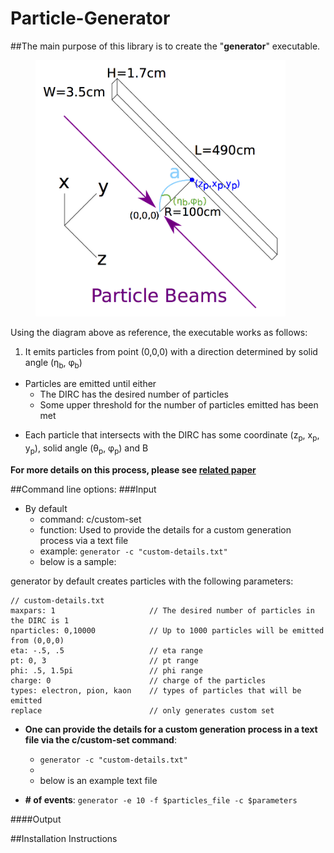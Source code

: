 # Particle-Generator
##The main purpose of this library is to create the "**generator**" executable.
<figure>
	<img src="https://github.com/wcarvalho/dirc-detector/blob/master/img/beams.jpg?raw=true" alt="beams" style="width: 400px;"/>
  <figcaption> </figcaption>
</figure>

Using the diagram above as reference, the executable works as follows:

1. <p> It emits particles from point (0,0,0) with a direction determined by solid angle (&eta;<sub>b</sub>, &phi;<sub>b</sub>)<p>
+ Particles are emitted until either
    * The DIRC has the desired number of particles
    * Some upper threshold for the number of particles emitted has been met
+ <p> Each particle that intersects with the DIRC has some coordinate (z<sub>p</sub>, x<sub>p</sub>, y<sub>p</sub>), solid angle (&theta;<sub>p</sub>, &phi;<sub>p</sub>) and &Beta;<p>

**For more details on this process, please see [related paper][1]**

##Command line options:
###Input

+ By default
	+ command: c/custom-set
	+ function: Used to provide the details for a custom generation process via a text file
	+ example: `generator -c "custom-details.txt"`
	+ below is a sample:

generator by default creates particles with the following parameters:
```
// custom-details.txt
maxpars: 1                     // The desired number of particles in the DIRC is 1
nparticles: 0,10000            // Up to 1000 particles will be emitted from (0,0,0)
eta: -.5, .5                   // eta range
pt: 0, 3                       // pt range
phi: .5, 1.5pi                 // phi range
charge: 0                      // charge of the particles
types: electron, pion, kaon    // types of particles that will be emitted
replace                        // only generates custom set
```


+ **One can provide the details for a custom generation process in a text file via the c/custom-set command**:
	+ `generator -c "custom-details.txt"`
	+
	+ below is an example text file

+ **# of events**:
	`generator -e 10 -f $particles_file -c $parameters`

####Output
<!-- Generates particles for a number of events which can be specified by the user.
If you would like to generate the same particles every time, invoke option --random with a non-zero integer
 -->
##Installation Instructions

[1]:https://www.dropbox.com/s/ns3p81k5c5hysz2/nims_draft4.pdf?dl=0